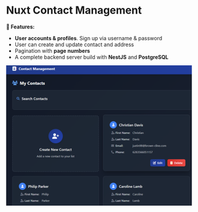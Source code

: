 # Nuxt Contact Management

**👀 Features:**

- **User accounts & profiles**. Sign up via username & password
- User can create and update contact and address
- Pagination with **page numbers**
- A complete backend server build with **NestJS** and **PostgreSQL**

![Thumbnail](./sc_1.png)